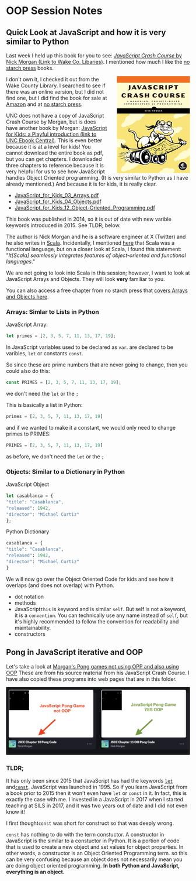 # OOP Session Notes

## Quick Look at JavaScript and how it is very similar to Python

Last week I held up this book for you to see: [*JavaScript Crash Course* by Nick Morgan (Link to Wake Co. Libaries)](https://catalog.wake.gov/Record/782490?searchId=117195283&recordIndex=1&page=1). I mentioned how much I like the [no starch press](https://nostarch.com/) books. 

<img src="images/jscc.jpg" alt="drawing" style="width:200px;float:right;padding-left:25px;"/>

I don't own it, I checked it out from the Wake County Library. I searched to see if there was an online version, but I did not find one, but I did find the book for sale at [Amazon](https://www.amazon.com/JavaScript-Crash-Course-Nick-Morgan/dp/1718502265/) and at [no starch press](https://nostarch.com/javascript-crash-course).

UNC does not have a copy of JavaScript Crash Course by Morgan, but is does have another book by Morgan: [JavaScript for Kids: a Playful introduction (link to UNC Ebook Central)](https://ebookcentral.proquest.com/lib/unc/detail.action?docID=1931669). This is even better because it is at a level for kids! You cannot download the entire book as pdf, but you can get chapters. I downloaded three chapters to reference because it is very helpful for us to see how JavaScript handles Object Oriented programming. (It is very similar to Python as I have already mentioned.) And because it is for kids, it is really clear.


* [JavaScript_for_Kids_03_Arrays.pdf](./js_for_kids/JavaScript_for_Kids_03_Arrays.pdf)       
* [JavaScript_for_Kids_04_Objects.pdf](./js_for_kids/JavaScript_for_Kids_12_Object-Oriented_Programming.pdf)
* [JavaScript_for_Kids_12_Object-Oriented_Programming.pdf](./js_for_kids/JavaScript_for_Kids_12_Object-Oriented_Programming.pdf)

This book was published in 2014, so it is out of date with new varible keywords introduced in 2015. See TLDR; below.

The author is Nick Morgan and he is a software engineer at X (Twitter) and he also writes in [Scala](https://docs.scala-lang.org/tour/tour-of-scala.html). Incidentally, I mentioned [here](https://docs.google.com/presentation/d/1TaoSx1kaDwMoERzsWfSrAt8sDnAi5_JtCGy8qwgUTzw/edit#slide=id.g2bbf192d2f1_0_9) that Scala was a functional language, but on a closer look at Scala, I found this statement: "*It[Scala] seamlessly integrates features of object-oriented and functional languages*." 

We are not going to look into Scala in this session; however, I want to look at JavaScript Arrays and Objects. They will look **very** familiar to you.

You can also access a free chapter from no starch press that [covers Arrays and Objects here](https://nostarch.com/download/JavaScriptCrashCourse_Chapter3.pdf).

### Arrays: Simlar to Lists in Python

JavaScript Array:
```javascript
let primes = [2, 3, 5, 7, 11, 13, 17, 19];
```
In JavaScript variables used to be declared as `var`. are declared to be varibles, `let` or constants `const`.

So since these are prime numbers that are never going to change, then you could also do this:

```javascript
const PRIMES = [2, 3, 5, 7, 11, 13, 17, 19];
```
we don't need the `let` or the `;`

This is basically a list in Python:
```python
primes = [2, 3, 5, 7, 11, 13, 17, 19]
```
and if we wanted to make it a constant, we would only need to change primes to PRIMES:

```python
PRIMES = [2, 3, 5, 7, 11, 13, 17, 19]
```
as before, we don't need the `let` or the `;`
### Objects: Similar to a Dictionary in Python

JavaScript Object
```javascript
let casablanca = {
"title": "Casablanca",
"released": 1942,
"director": "Michael Curtiz"
};
```
Python Dictionary

```python
casablanca = {
"title": "Casablanca",
"released": 1942,
"director": "Michael Curtiz"
}
```
We will now go over the Object Oriented Code for kids and see how it overlaps (and does not overlap) with Python.

* dot notation
* methods
* JavaScript`this` is keyword and is similar `self`. But self is not a keyword, it is a `convention`. You can technically use any name instead of `self`, but it's highly recommended to follow the convention for readability and maintainability.
* constructors

## Pong in JavaScript iterative and OOP

Let's take a look at [Morgan's Pong games not using OPP and also using OOP](https://codepen.io/collection/GoEBRB) These are from his source material from his JavaScript Crash Course. I have also copied these programs into web pages that are in this folder.

[![pong](./images/pong-js.png)](https://codepen.io/collection/GoEBRB)

### TLDR; 
It has only been since 2015 that JavaScript has had the keywords [`let`](https://www.w3schools.com/js/js_let.asp) and[`const`](https://www.w3schools.com/js/js_array_const.asp). JavaScript was launched in 1995. So if you learn JavaScript from a book prior to 2015 then it won't even have `let` or `const` in it. In fact, this is exactly the case with me. I invested in a JavaScript in 2017 when I started teaching at SILS in 2017, and it was two years out of date and I did not even know it!

I first thought`const` was short for construct so that was deeply wrong. 

`const` has nothing to do with the term constuctor. A constructor in JavaScript is the similar to a constuctor in Python. It is a portion of code that is used to create a new object and set values for object properties. In other words, a constructor is an Object Oriented Programming term. so this can be very confusing because an object does not necessarily mean you are doing object oriented programming. **In both Python and JavaScript, everything is an object.**

